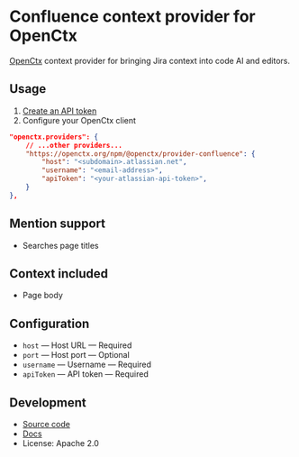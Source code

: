 # Confluence context provider for OpenCtx

[OpenCtx](https://openctx.org) context provider for bringing Jira context into code AI and editors.

## Usage

1. [Create an API token](https://id.atlassian.com/manage-profile/security/api-tokens)
2. Configure your OpenCtx client

```json
"openctx.providers": {
    // ...other providers...
    "https://openctx.org/npm/@openctx/provider-confluence": {
        "host": "<subdomain>.atlassian.net",
        "username": "<email-address>",
        "apiToken": "<your-atlassian-api-token>",
    }
},
```

## Mention support

- Searches page titles

## Context included

- Page body

## Configuration

- `host` — Host URL — Required
- `port` — Host port — Optional
- `username` — Username — Required
- `apiToken` — API token — Required

## Development

- [Source code](https://sourcegraph.com/github.com/sourcegraph/openctx/-/tree/provider/confluence)
- [Docs](https://openctx.org/docs/providers/confluence)
- License: Apache 2.0
